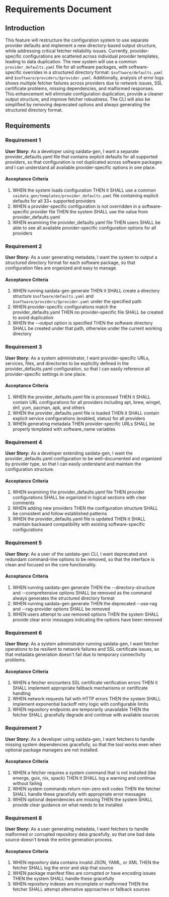 # Requirements Document

## Introduction

This feature will restructure the configuration system to use separate provider defaults and implement a new directory-based output structure, while addressing critical fetcher reliability issues. Currently, provider-specific configurations are scattered across individual provider templates, leading to data duplication. The new system will use a common `provider_defaults.yaml` file for all software packages, with software-specific overrides in a structured directory format: `$software/defaults.yaml` and `$software/providers/$provider.yaml`. Additionally, analysis of error logs shows multiple fetcher failures across providers due to network issues, SSL certificate problems, missing dependencies, and malformed responses. This enhancement will eliminate configuration duplication, provide a cleaner output structure, and improve fetcher robustness. The CLI will also be simplified by removing deprecated options and always generating the structured directory format.

## Requirements

### Requirement 1

**User Story:** As a developer using saidata-gen, I want a separate provider_defaults.yaml file that contains explicit defaults for all supported providers, so that configuration is not duplicated across software packages and I can understand all available provider-specific options in one place.

#### Acceptance Criteria

1. WHEN the system loads configuration THEN it SHALL use a common `saidata_gen/templates/provider_defaults.yaml` file containing explicit defaults for all 33+ supported providers
2. WHEN a provider-specific configuration is not overridden in a software-specific provider file THEN the system SHALL use the value from provider_defaults.yaml
3. WHEN examining the provider_defaults.yaml file THEN users SHALL be able to see all available provider-specific configuration options for all providers

### Requirement 2

**User Story:** As a user generating metadata, I want the system to output a structured directory format for each software package, so that configuration files are organized and easy to manage.

#### Acceptance Criteria

1. WHEN running saidata-gen generate THEN it SHALL create a directory structure `$software/defaults.yaml` and `$software/providers/$provider.yaml` under the specified path
2. WHEN provider-specific configurations match the provider_defaults.yaml THEN no provider-specific file SHALL be created to avoid duplication
3. WHEN the --output option is specified THEN the software directory SHALL be created under that path, otherwise under the current working directory

### Requirement 3

**User Story:** As a system administrator, I want provider-specific URLs, services, files, and directories to be explicitly defined in the provider_defaults.yaml configuration, so that I can easily reference all provider-specific settings in one place.

#### Acceptance Criteria

1. WHEN the provider_defaults.yaml file is processed THEN it SHALL contain URL configurations for all providers including apt, brew, winget, dnf, yum, pacman, apk, and others
2. WHEN the provider_defaults.yaml file is loaded THEN it SHALL contain explicit service configurations (enabled, status) for all providers
3. WHEN generating metadata THEN provider-specific URLs SHALL be properly templated with software_name variables

### Requirement 4

**User Story:** As a developer extending saidata-gen, I want the provider_defaults.yaml configuration to be well-documented and organized by provider type, so that I can easily understand and maintain the configuration structure.

#### Acceptance Criteria

1. WHEN examining the provider_defaults.yaml file THEN provider configurations SHALL be organized in logical sections with clear comments
2. WHEN adding new providers THEN the configuration structure SHALL be consistent and follow established patterns
3. WHEN the provider_defaults.yaml file is updated THEN it SHALL maintain backward compatibility with existing software-specific configurations

### Requirement 5

**User Story:** As a user of the saidata-gen CLI, I want deprecated and redundant command-line options to be removed, so that the interface is clean and focused on the core functionality.

#### Acceptance Criteria

1. WHEN running saidata-gen generate THEN the --directory-structure and --comprehensive options SHALL be removed as the command always generates the structured directory format
2. WHEN running saidata-gen generate THEN the deprecated --use-rag and --rag-provider options SHALL be removed
3. WHEN users attempt to use removed options THEN the system SHALL provide clear error messages indicating the options have been removed

### Requirement 6

**User Story:** As a system administrator running saidata-gen, I want fetcher operations to be resilient to network failures and SSL certificate issues, so that metadata generation doesn't fail due to temporary connectivity problems.

#### Acceptance Criteria

1. WHEN a fetcher encounters SSL certificate verification errors THEN it SHALL implement appropriate fallback mechanisms or certificate handling
2. WHEN network requests fail with HTTP errors THEN the system SHALL implement exponential backoff retry logic with configurable limits
3. WHEN repository endpoints are temporarily unavailable THEN the fetcher SHALL gracefully degrade and continue with available sources

### Requirement 7

**User Story:** As a developer using saidata-gen, I want fetchers to handle missing system dependencies gracefully, so that the tool works even when optional package managers are not installed.

#### Acceptance Criteria

1. WHEN a fetcher requires a system command that is not installed (like emerge, guix, nix, spack) THEN it SHALL log a warning and continue without failing
2. WHEN system commands return non-zero exit codes THEN the fetcher SHALL handle these gracefully with appropriate error messages
3. WHEN optional dependencies are missing THEN the system SHALL provide clear guidance on what needs to be installed

### Requirement 8

**User Story:** As a user generating metadata, I want fetchers to handle malformed or corrupted repository data gracefully, so that one bad data source doesn't break the entire generation process.

#### Acceptance Criteria

1. WHEN repository data contains invalid JSON, YAML, or XML THEN the fetcher SHALL log the error and skip that source
2. WHEN package manifest files are corrupted or have encoding issues THEN the system SHALL handle these gracefully
3. WHEN repository indexes are incomplete or malformed THEN the fetcher SHALL attempt alternative approaches or fallback sources